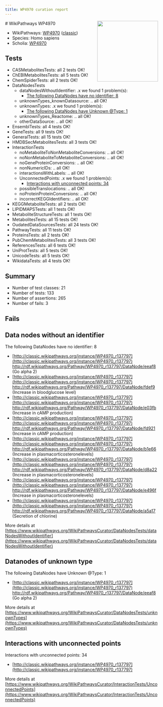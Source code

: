 ```yaml
---
title: WP4970 curation report
---
```


<img style="float: right; width: 200px" src="https://upload.wikimedia.org/wikipedia/commons/thumb/8/83/Wplogo_with_text_500.png/640px-Wplogo_with_text_500.png" />
# WikiPathways WP4970

* WikiPathways: [WP4970](https://wikipathways.org/pathways/WP4970) ([classic](https://classic.wikipathways.org/instance/WP4970))
* Species: Homo sapiens
* Scholia: [WP4970](https://scholia.toolforge.org/wikipathways/WP4970)
## Tests
* CASMetabolitesTests: all 2 tests OK!
* ChEBIMetabolitesTests: all 5 tests OK!
* ChemSpiderTests: all 2 tests OK!
* DataNodesTests
    * dataNodesWithoutIdentifier: .x we found 1 problem(s):
        * [The following DataNodes have no identifier: 8](#d2d32fa7)
    * unknownTypes_knownDatasource: .. all OK!
    * unknownTypes: .x we found 1 problem(s):
        * [The following DataNodes have Unknown @Type: 1](#839973df)
    * unknownTypes_Reactome: .. all OK!
    * otherDataSource: .. all OK!
* EnsemblTests: all 4 tests OK!
* GeneTests: all 9 tests OK!
* GeneralTests: all 15 tests OK!
* HMDBSecMetabolitesTests: all 3 tests OK!
* InteractionTests
    * noMetaboliteToNonMetaboliteConversions: .. all OK!
    * noNonMetaboliteToMetaboliteConversions: .. all OK!
    * noGeneProteinConversions: .. all OK!
    * nonNumericIDs: .. all OK!
    * interactionsWithLabels: .. all OK!
    * UnconnectedPoints: .x we found 1 problem(s):
        * [Interactions with unconnected points: 34](#7f1d40b9)
    * possibleTranslocations: .. all OK!
    * noProteinProteinConversions: .. all OK!
    * incorrectKEGGIdentifiers: .. all OK!
* KEGGMetaboliteTests: all 2 tests OK!
* LIPIDMAPSTests: all 1 tests OK!
* MetaboliteStructureTests: all 1 tests OK!
* MetabolitesTests: all 15 tests OK!
* OudatedDataSourcesTests: all 24 tests OK!
* PathwayTests: all 11 tests OK!
* ProteinsTests: all 2 tests OK!
* PubChemMetabolitesTests: all 3 tests OK!
* ReferencesTests: all 6 tests OK!
* UniProtTests: all 5 tests OK!
* UnicodeTests: all 5 tests OK!
* WikidataTests: all 4 tests OK!


## Summary

* Number of test classes: 21
* Number of tests: 133
* Number of assertions: 265
* Number of fails: 3

## Fails

<a name="d2d32fa7" />

## Data nodes without an identifier

The following DataNodes have no identifier: 8

* [http://classic.wikipathways.org/instance/WP4970_r137797](http://classic.wikipathways.org/instance/WP4970_r137797) http://rdf.wikipathways.org/Pathway/WP4970_r137797/DataNode/eeaf8 (Go alpha 2)
* [http://classic.wikipathways.org/instance/WP4970_r137797](http://classic.wikipathways.org/instance/WP4970_r137797) http://rdf.wikipathways.org/Pathway/WP4970_r137797/DataNode/fdef9 (Increase in bloodglucose level)
* [http://classic.wikipathways.org/instance/WP4970_r137797](http://classic.wikipathways.org/instance/WP4970_r137797) http://rdf.wikipathways.org/Pathway/WP4970_r137797/DataNode/e03fb (Increase in cAMP production)
* [http://classic.wikipathways.org/instance/WP4970_r137797](http://classic.wikipathways.org/instance/WP4970_r137797) http://rdf.wikipathways.org/Pathway/WP4970_r137797/DataNode/fd921 (Increase in cAMP production)
* [http://classic.wikipathways.org/instance/WP4970_r137797](http://classic.wikipathways.org/instance/WP4970_r137797) http://rdf.wikipathways.org/Pathway/WP4970_r137797/DataNode/b1e66 (Increase in plasmacorticosteronelevels)
* [http://classic.wikipathways.org/instance/WP4970_r137797](http://classic.wikipathways.org/instance/WP4970_r137797) http://rdf.wikipathways.org/Pathway/WP4970_r137797/DataNode/d8a22 (Increase in plasmacorticosteronelevels)
* [http://classic.wikipathways.org/instance/WP4970_r137797](http://classic.wikipathways.org/instance/WP4970_r137797) http://rdf.wikipathways.org/Pathway/WP4970_r137797/DataNode/e496f (Increase in plasmacorticosteronelevels)
* [http://classic.wikipathways.org/instance/WP4970_r137797](http://classic.wikipathways.org/instance/WP4970_r137797) http://rdf.wikipathways.org/Pathway/WP4970_r137797/DataNode/a5a17 (Secretion of chlorine)


More details at [https://www.wikipathways.org/WikiPathwaysCurator/DataNodesTests/dataNodesWithoutIdentifier](https://www.wikipathways.org/WikiPathwaysCurator/DataNodesTests/dataNodesWithoutIdentifier)

<a name="839973df" />

## Datanodes of unknown type

The following DataNodes have Unknown @Type: 1

* [http://classic.wikipathways.org/instance/WP4970_r137797](http://classic.wikipathways.org/instance/WP4970_r137797) http://rdf.wikipathways.org/Pathway/WP4970_r137797/DataNode/eeaf8 (Go alpha 2)


More details at [https://www.wikipathways.org/WikiPathwaysCurator/DataNodesTests/unknownTypes](https://www.wikipathways.org/WikiPathwaysCurator/DataNodesTests/unknownTypes)

<a name="7f1d40b9" />

## Interactions with unconnected points

Interactions with unconnected points: 34

* [http://classic.wikipathways.org/instance/WP4970_r137797](http://classic.wikipathways.org/instance/WP4970_r137797)


More details at [https://www.wikipathways.org/WikiPathwaysCurator/InteractionTests/UnconnectedPoints](https://www.wikipathways.org/WikiPathwaysCurator/InteractionTests/UnconnectedPoints)

